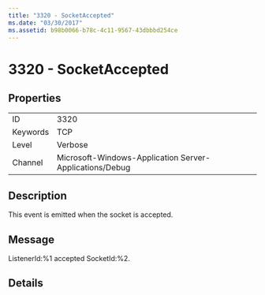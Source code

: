 ```yaml
---
title: "3320 - SocketAccepted"
ms.date: "03/30/2017"
ms.assetid: b98b0066-b78c-4c11-9567-43dbbbd254ce
---
```

# 3320 - SocketAccepted
## Properties  
  
|||  
|-|-|  
|ID|3320|  
|Keywords|TCP|  
|Level|Verbose|  
|Channel|Microsoft-Windows-Application Server-Applications/Debug|  
  
## Description  
 This event is emitted when the socket is accepted.  
  
## Message  
 ListenerId:%1 accepted SocketId:%2.  
  
## Details
